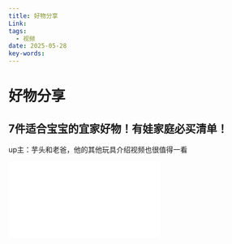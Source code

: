 ```yaml
---
title: 好物分享
Link: 
tags:
  - 视频
date: 2025-05-28
key-words:
---
```

# 好物分享
## 7件适合宝宝的宜家好物！有娃家庭必买清单！
up主：芋头和老爸，他的其他玩具介绍视频也很值得一看
<iframe src="//player.bilibili.com/player.html?isOutside=true&aid=1250620473&bvid=BV1BJ4m1x7qm&cid=1438642229&p=1&autoplay=0" scrolling="no" border="0" frameborder="no" framespacing="0" allowfullscreen="true"></iframe>
